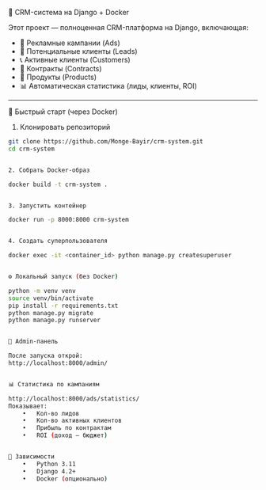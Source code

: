 🧠 CRM-система на Django + Docker

Этот проект — полноценная CRM-платформа на Django, включающая:

- 📢 Рекламные кампании (Ads)
- 🧲 Потенциальные клиенты (Leads)
- 📞 Активные клиенты (Customers)
- 📑 Контракты (Contracts)
- 🎯 Продукты (Products)
- 📊 Автоматическая статистика (лиды, клиенты, ROI)

---

🚀 Быстрый старт (через Docker)

1. Клонировать репозиторий

```bash
git clone https://github.com/Monge-Bayir/crm-system.git
cd crm-system


2. Собрать Docker-образ

docker build -t crm-system .


3. Запустить контейнер

docker run -p 8000:8000 crm-system


4. Создать суперпользователя

docker exec -it <container_id> python manage.py createsuperuser


⚙️ Локальный запуск (без Docker)

python -m venv venv
source venv/bin/activate
pip install -r requirements.txt
python manage.py migrate
python manage.py runserver


🔐 Admin-панель

После запуска открой:
http://localhost:8000/admin/


📊 Статистика по кампаниям

http://localhost:8000/ads/statistics/
Показывает:
	•	Кол-во лидов
	•	Кол-во активных клиентов
	•	Прибыль по контрактам
	•	ROI (доход – бюджет)


🧾 Зависимости
	•	Python 3.11
	•	Django 4.2+
	•	Docker (опционально)
